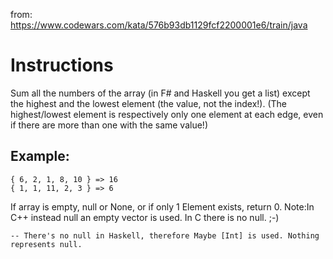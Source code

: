 from: https://www.codewars.com/kata/576b93db1129fcf2200001e6/train/java

# Instructions
Sum all the numbers of the array (in F# and Haskell you get a list) except the highest and the lowest element (the value, not the index!).
(The highest/lowest element is respectively only one element at each edge, even if there are more than one with the same value!)

## Example:

```
{ 6, 2, 1, 8, 10 } => 16
{ 1, 1, 11, 2, 3 } => 6
```

If array is empty, null or None, or if only 1 Element exists, return 0.
Note:In C++ instead null an empty vector is used. In C there is no null. ;-)

`-- There's no null in Haskell, therefore Maybe [Int] is used. Nothing represents null.`